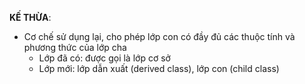 **KẾ THỪA**:
- Cơ chế sử dụng lại, cho phép lớp con có đầy đủ các thuộc tính và phương thức của lớp cha
  - Lớp đã có: được gọi là lớp cơ sở
  - Lớp mới: lớp dẫn xuất (derived class), lớp con (child class)


